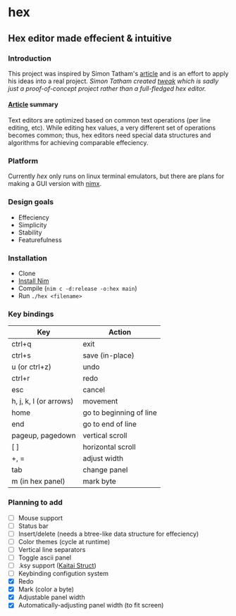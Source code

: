 # hex
## Hex editor made effecient &amp; intuitive

### Introduction
This project was inspired by Simon Tatham's [article](https://www.chiark.greenend.org.uk/~sgtatham/tweak/btree.html) and is an effort to apply his ideas into a real project.
*Simon Tatham created [tweak](https://www.chiark.greenend.org.uk/~sgtatham/tweak/) which is sadly just a proof-of-concept project rather than a full-fledged hex editor.*

#### [Article](https://www.chiark.greenend.org.uk/~sgtatham/tweak/btree.html) summary
Text editors are optimized based on common text operations (per line editing, etc). While editing hex values, a very different set of operations becomes common; thus, hex editors need special data structures and algorithms for achieving comparable effeciency.

### Platform
Currently *hex* only runs on linux terminal emulators, but there are plans for making a GUI version with [nimx](https://github.com/yglukhov/nimx).

### Design goals
* Effeciency
* Simplicity
* Stability
* Featurefulness

### Installation
* Clone
* [Install Nim](https://nim-lang.org/install.html)
* Compile (`nim c -d:release -o:hex main`) 
* Run `./hex <filename>`

### Key bindings

| Key | Action |
|----------------- | -------------------------
| ctrl+q | exit |
| ctrl+s | save (in-place) |
| u (or ctrl+z) | undo |
| ctrl+r | redo |
| esc | cancel |
| h, j, k, l (or arrows) | movement |
| home | go to beginning of line |
| end | go to end of line |
| pageup, pagedown  | vertical scroll |
| [ ] | horizontal scroll |
| +, = | adjust width |
| tab | change panel |
| m (in hex panel) | mark byte |

### Planning to add
- [ ] Mouse support
- [ ] Status bar
- [ ] Insert/delete (needs a btree-like data structure for effeciency)
- [ ] Color themes (cycle at runtime)
- [ ] Vertical line separators
- [ ] Toggle ascii panel
- [ ] .ksy support ([Kaitai Struct](https://kaitai.io/))
- [ ] Keybinding configution system
- [x] Redo
- [x] Mark (color a byte)
- [x] Adjustable panel width
- [x] Automatically-adjusting panel width (to fit screen)